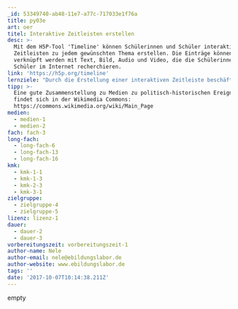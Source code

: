```yaml
---
_id: 53349740-ab48-11e7-a77c-717033e1f76a
title: py03e
art: oer
titel: Interaktive Zeitleisten erstellen
desc: >-
  Mit dem H5P-Tool 'Timeline' können Schülerinnen und Schüler interaktive
  Zeitleisten zu jedem gewünschten Thema erstellen. Die Einträge können
  verknüpft werden mit Text, Bild, Audio und Video, die die Schülerinnen und
  Schüler im Internet recherchieren.
link: 'https://h5p.org/timeline'
lernziele: "Durch die Erstellung einer interaktiven Zeitleiste beschäftigen sich Schülerinnen und Schüler intensiv mit einem bestimmten Thema / einer bestimmten geschichtlichen Epoche. Zudem lernen sie, im Internet zu recherchieren und rechtlich sicher zu veröffentlichen. Die Aufgabe kann als Einzelarbeit oder Gruppenarbeit gestaltet werden. Mögliche Aufgaben für Zeitleisten wären:\r\nStellt die wesentlichen Ereignisse der Französischen Revolution/ den Weg zur Deutschen Einheit/ den Zweiten Weltkrieg in einer interaktiven Zeitleiste dar.\r\nPolitischer Rückblick: Was waren die aus Deiner Sicht wichtigsten politischen Ereignisse des letzten Jahres?\r\n\r\nDas H5P-Tool 'Timeline' kann direkt nach Registrierung auf der H5P-Website genutzt werden. Alternativ lässt sich H5P als Plugin auf einer Moodle, Wordpress oder Drupal-Installation integrieren. Erstellte Inhalte können in jede beliebige Website eingebunden werden."
tipp: >-
  Eine gute Zusammenstellung zu Medien zu politisch-historischen Ereignissen
  findet sich in der Wikimedia Commons:
  https://commons.wikimedia.org/wiki/Main_Page
medien:
  - medien-1
  - medien-2
fach: fach-3
long-fach:
  - long-fach-6
  - long-fach-13
  - long-fach-16
kmk:
  - kmk-1-1
  - kmk-1-3
  - kmk-2-3
  - kmk-3-1
zielgruppe:
  - zielgruppe-4
  - zielgruppe-5
lizenz: lizenz-1
dauer:
  - dauer-2
  - dauer-3
vorbereitungszeit: vorbereitungszeit-1
author-name: Nele
author-email: nele@ebildungslabor.de
author-website: www.ebildungslabor.de
tags: ''
date: '2017-10-07T10:14:38.211Z'
---
```

empty

